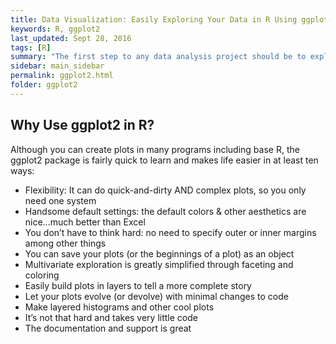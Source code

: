 ```yaml
---
title: Data Visualization: Easily Exploring Your Data in R Using ggplot2
keywords: R, ggplot2
last_updated: Sept 28, 2016
tags: [R]
summary: "The first step to any data analysis project should be to explore your data.  The easiest and fastest way to do this is through graphics."
sidebar: main_sidebar
permalink: ggplot2.html
folder: ggplot2
---
```


## Why Use ggplot2 in R?

Although you can create plots in many programs including base R, the ggplot2 package is fairly quick to learn and makes life easier in at least ten ways:

* Flexibility: It can do quick-and-dirty AND complex plots, so you only need one system
* Handsome default settings: the default colors & other aesthetics are nice…much better than Excel
* You don’t have to think hard: no need to specify outer or inner margins among other things
* You can save your plots (or the beginnings of a plot) as an object
* Multivariate exploration is greatly simplified through faceting and coloring
* Easily build plots in layers to tell a more complete story
* Let your plots evolve (or devolve) with minimal changes to code
* Make layered histograms and other cool plots
* It’s not that hard and takes very little code
* The documentation and support is great



